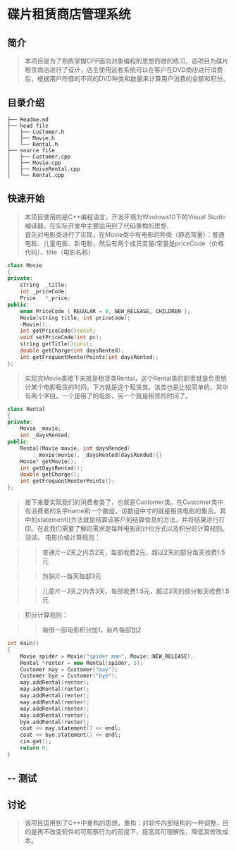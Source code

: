碟片租赁商店管理系统
===
简介
-----
>本项目是为了熟练掌握CPP面向对象编程的思想而做的练习，该项目为碟片租赁商店进行了设计，店主使用这套系统可以在客户在DVD商店进行消费后，根据用户所借的不同的DVD种类和数量来计算用户消费的金额和积分。
   
目录介绍
--
```
├── Readme.md                  
├── head file                      
│   ├── Customer.h
│   ├── Movie.h                            
│   └── Rental.h              
├── source file                  
│   ├── Customer.cpp
│   ├── Movie.cpp  
│   ├── MoiveRental.cpp     
│   └── Rental.cpp
```
快速开始
--
>本项目使用的是C++编程语言，开发环境为Windows10下的Visual Studio编译器。在实际开发中主要运用到了代码重构的思想.<br>首先对电影类进行了实现，在Movie类中有电影的种类（静态常量）：普通电影、儿童电影、新电影，然后有两个成员变量/常量是priceCode（价格代码）、title（电影名称）
``` cpp
class Movie
{
private: 
	string	_title;
	int	_priceCode;
	Price	*_price;
public:
	enum PriceCode { REGULAR = 0, NEW_RELEASE, CHILDREN };
	Movie(string title, int priceCode);
	~Movie();
	int getPriceCode()const;
	void setPriceCode(int pc);
	string getTitle()const;
	double getCharge(int daysRented);
	int getFrequentRenterPoints(int daysRented);
};
```
>实现完Movie类接下来就是租赁类Rental，这个Rental类的职责就是负责统计某个电影租赁的时间。下方就是这个租赁类，该类也是比较简单的，其中有两个字段，一个是租了的电影，另一个就是租赁的时间了。
``` cpp
class Rental
{
private:
	Movie _movie;
	int _daysRented;
public:
	Rental(Movie movie, int daysRended)
		:_movie(movie), _daysRented(daysRended){}
	Movie* getMovie();
	int getDaysRented();
	double getCharge();
	int getFrequentRenterPoints();
};
```
>接下来要实现我们的消费者类了，也就是Customer类。在Customer类中有消费者的名字name和一个数组，该数组中寸的就是租赁电影的集合。其中的statement()方法就是结算该客户的结算信息的方法，并将结果进行打印。在此我们需要了解的需求是每种电影的计价方式以及积分的计算规则。
测试。
>电影价格计算规则：

>>普通片--2天之内含2天，每部收费2元，超过2天的部分每天收费1.5元

>>热销片--每天每部3元　

>>儿童片--3天之内含3天，每部收费1.5元，超过3天的部分每天收费1.5元

>积分计算规则：

>>每借一部电影积分加1，新片每部加2
``` cpp
int main()
{
	Movie spider = Movie("spider man", Movie::NEW_RELEASE);
	Rental *renter = new Rental(spider, 5);
	Customer may = Customer("may");
	Customer bye = Customer("bye");
	may.addRental(renter);
	may.addRental(renter);
	may.addRental(renter);
	may.addRental(renter);
	may.addRental(renter);
	may.addRental(renter);
	bye.addRental(renter);
	cout << may.statement() << endl;
	cout << bye.statement() << endl;
	cin.get();
	return 0;
}

```
--
测试
--
>

讨论
--
>该项目运用到了C++中重构的思想，重构：对软件内部结构的一种调整，目的是再不改变软件的可观察行为的前提下，提高其可理解性，降低其修改成本。
